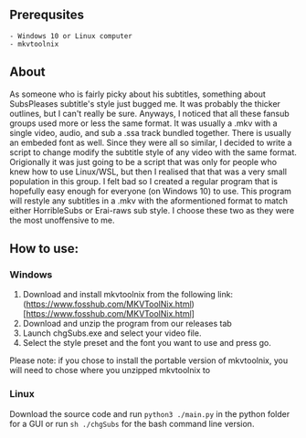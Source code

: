 ## Prerequsites
	- Windows 10 or Linux computer
    - mkvtoolnix

## About
  As someone who is fairly picky about his subtitles, something about SubsPleases subtitle's style just bugged me. It was probably the thicker outlines, but I can't really be sure. Anyways, I noticed that all these fansub groups used more or less the same format. It was usually a .mkv with a single video, audio, and sub a .ssa track bundled together. There is usually an embeded font as well. Since they were all so similar, I decided to write a script to change modify the subtitle style of any video with the same format. Origionally it was just going to be a script that was only for people who knew how to use Linux/WSL, but then I realised that that was a very small population in this group. I felt bad so I created a regular program that is hopefully easy enough for everyone (on Windows 10) to use. This program will restyle any subtitles in a .mkv with the aformentioned format to match either HorribleSubs or Erai-raws sub style. I choose these two as they were the most unoffensive to me.

## How to use:

### Windows

  1. Download and install mkvtoolnix from the following link: (https://www.fosshub.com/MKVToolNix.html)[https://www.fosshub.com/MKVToolNix.html]
  2. Download and unzip the program from our releases tab
  3. Launch chgSubs.exe and select your video file.
  4. Select the style preset and the font you want to use and press go.

Please note: if you chose to install the portable version of mkvtoolnix, you will need to chose where you unzipped mkvtoolnix to

### Linux

Download the source code and run `python3 ./main.py` in the python folder for a GUI or run `sh ./chgSubs` for the bash command line version.
